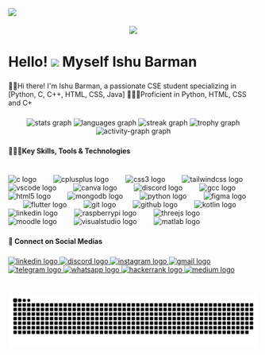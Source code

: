 
<div align="center">
  <img align="left" src="https://visitor-badge.laobi.icu/badge?page_id=ishubarman7.ishubarman7&right_color=coral"  />
  <br clear="both">
    <br clear="both">
  <img align="center" height="200" src="https://i.giphy.com/media/v1.Y2lkPTc5MGI3NjExYXVuZzM0NHVta215YTMzazA4ZWN6enM0dnY1aGRkeXR1ankyYmtoayZlcD12MV9pbnRlcm5hbF9naWZfYnlfaWQmY3Q9Zw/vmkqbEv2oWPCwyxsQX/giphy.gif"  />
</div>

###

<h1 align="left">Hello! <img src="https://emojis.slackmojis.com/emojis/images/1577305505/7373/hand_wave.gif?1577305505" width="50" /> Myself Ishu Barman </h1>

###

<p align="left">👦🏻Hi there! I'm Ishu Barman, a passionate CSE student specializing in [Python, C, C++, HTML, CSS, Java] 🧑🏻‍💻Proficient in Python, HTML, CSS and C+</p>

###

<div align="center">
  <img src="https://github-readme-stats.vercel.app/api?username=ishubarman7&hide_title=false&hide_rank=false&show_icons=true&include_all_commits=true&count_private=true&disable_animations=false&theme=radical&locale=en&hide_border=false&order=1" height="150" alt="stats graph"  />
  <img src="https://github-readme-stats.vercel.app/api/top-langs?username=ishubarman7&locale=en&hide_title=false&layout=compact&card_width=320&langs_count=6&theme=radical&hide_border=false&order=2" height="149" alt="languages graph"  />
  <img src="https://streak-stats.demolab.com?user=ishubarman7&locale=en&mode=daily&theme=radical&hide_border=false&border_radius=5&order=3" height="280" alt="streak graph"  />
  <img src="https://github-profile-trophy.vercel.app?username=ishubarman7&theme=radical&column=8&row=1&margin-w=8&margin-h=0&no-bg=false&no-frame=false&order=4" height="150" alt="trophy graph"  />
  <img src="https://github-readme-activity-graph.vercel.app/graph?username=ishubarman7&radius=16&theme=redical&area=true&order=5&hide_border=false&hide_title=true" height="299" alt="activity-graph graph"  />
</div>

###

<h4 align="left">👨🏻‍💻Key Skills, Tools & Technologies </h4>

###

<br clear="both">

<div align="left">
  <img src="https://cdn.jsdelivr.net/gh/devicons/devicon/icons/c/c-original.svg" height="40" alt="c logo"  />
  <img width="26" />
  <img src="https://cdn.jsdelivr.net/gh/devicons/devicon/icons/cplusplus/cplusplus-original.svg" height="40" alt="cplusplus logo"  />
  <img width="26" />
  <img src="https://cdn.jsdelivr.net/gh/devicons/devicon/icons/css3/css3-original.svg" height="40" alt="css3 logo"  />
  <img width="26" />
  <img src="https://skillicons.dev/icons?i=tailwind" height="40" alt="tailwindcss logo"  />
  <img width="26" />
  <img src="https://skillicons.dev/icons?i=vscode" height="40" alt="vscode logo"  />
  <img width="26" />
  <img src="https://cdn.simpleicons.org/canva/00C4CC" height="40" alt="canva logo"  />
  <img width="26" />
  <img src="https://skillicons.dev/icons?i=discord" height="40" alt="discord logo"  />
  <img width="26" />
  <img src="https://cdn.jsdelivr.net/gh/devicons/devicon/icons/gcc/gcc-original.svg" height="40" alt="gcc logo"  />
  <img width="26" />
  <img src="https://cdn.jsdelivr.net/gh/devicons/devicon/icons/html5/html5-original.svg" height="40" alt="html5 logo"  />
  <img width="26" />
  <img src="https://cdn.jsdelivr.net/gh/devicons/devicon/icons/mongodb/mongodb-original.svg" height="40" alt="mongodb logo"  />
  <img width="26" />
  <img src="https://cdn.jsdelivr.net/gh/devicons/devicon/icons/python/python-original.svg" height="40" alt="python logo"  />
  <img width="26" />
  <img src="https://cdn.jsdelivr.net/gh/devicons/devicon/icons/figma/figma-original.svg" height="40" alt="figma logo"  />
  <img width="26" />
  <img src="https://cdn.jsdelivr.net/gh/devicons/devicon/icons/flutter/flutter-original.svg" height="40" alt="flutter logo"  />
  <img width="26" />
  <img src="https://cdn.jsdelivr.net/gh/devicons/devicon/icons/git/git-original.svg" height="40" alt="git logo"  />
  <img width="26" />
  <img src="https://skillicons.dev/icons?i=github" height="40" alt="github logo"  />
  <img width="26" />
  <img src="https://cdn.jsdelivr.net/gh/devicons/devicon/icons/kotlin/kotlin-original.svg" height="40" alt="kotlin logo"  />
  <img width="26" />
  <img src="https://cdn.jsdelivr.net/gh/devicons/devicon/icons/linkedin/linkedin-original.svg" height="40" alt="linkedin logo"  />
  <img width="26" />
  <img src="https://cdn.jsdelivr.net/gh/devicons/devicon/icons/raspberrypi/raspberrypi-original.svg" height="40" alt="raspberrypi logo"  />
  <img width="26" />
  <img src="https://skillicons.dev/icons?i=threejs" height="40" alt="threejs logo"  />
  <img width="26" />
  <img src="https://cdn.jsdelivr.net/gh/devicons/devicon/icons/moodle/moodle-original.svg" height="40" alt="moodle logo"  />
  <img width="26" />
  <img src="https://cdn.jsdelivr.net/gh/devicons/devicon/icons/visualstudio/visualstudio-plain.svg" height="40" alt="visualstudio logo"  />
  <img width="26" />
  <img src="https://cdn.jsdelivr.net/gh/devicons/devicon/icons/matlab/matlab-original.svg" height="40" alt="matlab logo"  />
</div>

###

<h4 align="left">🤝 Connect on Social Medias</h4>

###

<div align="left">
  <a href="https://www.linkedin.com/in/ishubarman7/" target="_blank">
    <img src="https://raw.githubusercontent.com/maurodesouza/profile-readme-generator/master/src/assets/icons/social/linkedin/default.svg" width="101" height="40" alt="linkedin logo"  />
  </a>
  <a href="http://discordapp.com/users/866516979728646154" target="_blank">
    <img src="https://raw.githubusercontent.com/maurodesouza/profile-readme-generator/master/src/assets/icons/social/discord/default.svg" width="101" height="40" alt="discord logo"  />
  </a>
  <a href="https://www.instagram.com/stories/ishu.barman.7/" target="_blank">
    <img src="https://raw.githubusercontent.com/maurodesouza/profile-readme-generator/master/src/assets/icons/social/instagram/default.svg" width="101" height="40" alt="instagram logo"  />
  </a>
  <a href="https://mail.google.com/mail/u/0/#inbox?compose=CllgCJZbhvHwGgPvLsXgdZFJXFtngPWJQnhJHPxsDQqTDxQMhLltJWplPvDjWnmrhWBnqlZznQq" target="_blank">
    <img src="https://raw.githubusercontent.com/maurodesouza/profile-readme-generator/master/src/assets/icons/social/gmail/default.svg" width="101" height="40" alt="gmail logo"  />
  </a>
  <a href="https://t.me/Ishubarman7" target="_blank">
    <img src="https://raw.githubusercontent.com/maurodesouza/profile-readme-generator/master/src/assets/icons/social/telegram/default.svg" width="101" height="40" alt="telegram logo"  />
  </a>
  <a href="https://api.whatsapp.com/send?phone=919693531421" target="_blank">
    <img src="https://raw.githubusercontent.com/maurodesouza/profile-readme-generator/master/src/assets/icons/social/whatsapp/default.svg" width="101" height="40" alt="whatsapp logo"  />
  </a>
  <a href="https://www.hackerrank.com/profile/ishubarman7" target="_blank">
    <img src="https://raw.githubusercontent.com/maurodesouza/profile-readme-generator/master/src/assets/icons/social/hackerrank/default.svg" width="101" height="40" alt="hackerrank logo"  />
  </a>
  <a href="https://medium.com/@ishubarman7" target="_blank">
    <img src="https://raw.githubusercontent.com/maurodesouza/profile-readme-generator/master/src/assets/icons/social/medium/default.svg" width="101" height="40" alt="medium logo"  />
  </a>
</div>

###

<br clear="both">

<picture>
  <source
    media="(prefers-color-scheme: dark)"
    srcset="https://raw.githubusercontent.com/platane/snk/output/github-contribution-grid-snake-dark.svg"
  />
  <source
    media="(prefers-color-scheme: light)"
    srcset="https://raw.githubusercontent.com/platane/snk/output/github-contribution-grid-snake.svg"
  />
  <img
    alt="github contribution grid snake animation"
    src="https://raw.githubusercontent.com/platane/snk/output/github-contribution-grid-snake.svg"
  />
</picture>

<br clear="both">



###
